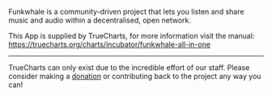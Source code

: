 Funkwhale is a community-driven project that lets you listen and share music and audio within a decentralised, open network.


This App is supplied by TrueCharts, for more information visit the manual: https://truecharts.org/charts/incubator/funkwhale-all-in-one

---

TrueCharts can only exist due to the incredible effort of our staff.
Please consider making a [donation](https://truecharts.org/docs/about/sponsor) or contributing back to the project any way you can!
